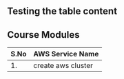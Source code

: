 ## Testing the table content

## Course Modules

| S.No | AWS Service Name |
| ---- | ---------------- |
| 1.   | create aws cluster |

